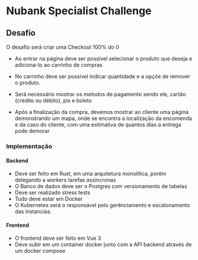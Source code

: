 # Nubank Specialist Challenge

## Desafio

O desafio será criar uma Checkout 100% do 0

- Ao entrar na página deve ser possível selecionar o produto que deseja e adiciona-lo ao carrinho de compras

- No carrinho deve ser possível indicar quantidade e a opçõe de remover o produto.

- Será necessário mostrar os metodos de pagamento sendo ele, cartão (crédito ou débito), pix e boleto

- Após a finalização da compra, devemos mostrar ao cliente uma página demonstrando um mapa, onde se encontra a localização da encomenda e da caso do cliente, com uma estimativa de quantos dias a entrega pode demorar

### Implementação

#### Backend

- Deve ser feito em Rust, em uma arquitetura monolítica, porém delegando a workers tarefas assíncronas
- O Banco de dados deve ser o Postgres com versionamento de tabelas
- Deve ser realizado stress tests
- Tudo deve estar em Docker
- O Kubernetes será o responsável pelo gerênciamento e escalonamento das instancias.

#### Frontend

- O frontend deve ser feito em Vue 3
- Deve subir em um container docker junto com a API backend através de um docker compose
